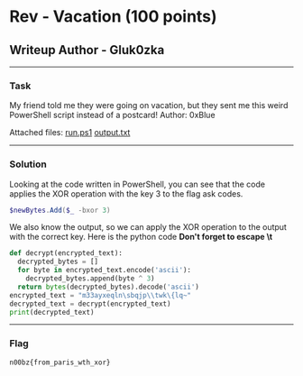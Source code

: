 # Rev - Vacation (100 points)
## Writeup Author - Gluk0zka

---

### Task
My friend told me they were going on vacation, but they sent me this weird PowerShell script instead of a postcard! Author: 0xBlue

Attached files:
[run.ps1](assets/vac_run.ps1)
[output.txt](assets/vac_output.txt)


---

### Solution

Looking at the code written in PowerShell, you can see that the code applies the XOR operation with the key 3 to the flag ask codes.

```powershell
$newBytes.Add($_ -bxor 3)
```
We also know the output, so we can apply the XOR operation to the output with the correct key. Here is the python code **Don't forget to escape \\t**
```python
def decrypt(encrypted_text):
  decrypted_bytes = []
  for byte in encrypted_text.encode('ascii'):
    decrypted_bytes.append(byte ^ 3)
  return bytes(decrypted_bytes).decode('ascii')
encrypted_text = "m33ayxeqln\sbqjp\\twk\{lq~" 
decrypted_text = decrypt(encrypted_text)
print(decrypted_text)
```

---
### Flag

```
n00bz{from_paris_wth_xor}
```
